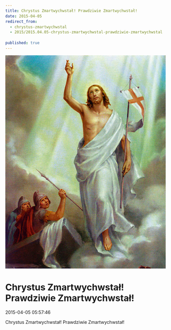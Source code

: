 ```yaml
---
title: Chrystus Zmartwychwstał! Prawdziwie Zmartwychwstał!
date: 2015-04-05
redirect_from: 
  - chrystus-zmartwychwstal
  - 2015/2015.04.05-chrystus-zmartwychwstal-prawdziwie-zmartwychwstal

published: true
---
```



![/assets/posts/2015/2015-04-05-chrystus-zmartwychwstal-prawdziwie-zmartwychwstal/Chrystus.jpg](/assets/posts/2015/2015-04-05-chrystus-zmartwychwstal-prawdziwie-zmartwychwstal/Chrystus.jpg)

# Chrystus Zmartwychwstał! Prawdziwie Zmartwychwstał!

<time>2015-04-05 05:57:46</time>






Chrystus Zmartwychwstał! Prawdziwie Zmartwychwstał!


<!--{{json:{"created_date":"2015-04-05 05:57:46","publish_down":"0000-00-00 00:00:00","id":"5431"}}}-->